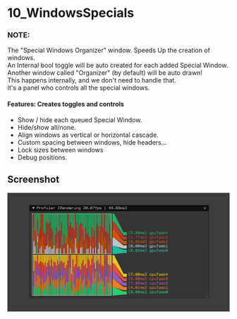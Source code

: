# 10_WindowsSpecials

### NOTE:  

The "Special Windows Organizer" window. 
Speeds Up the creation of windows.  
An Internal bool toggle will be auto created for each added Special Window.  
Another window called "Organizer" (by default) will be auto drawn!  
This happens internally, and we don't need to handle that.  
It's a panel who controls all the special windows.  

#### Features: Creates toggles and controls  

- Show / hide each queued Special Window.  
- Hide/show all/none.  
- Align windows as vertical or horizontal cascade.
- Custom spacing between windows, hide headers...
- Lock sizes between windows
- Debug positions.

## Screenshot

![](Capture.PNG)